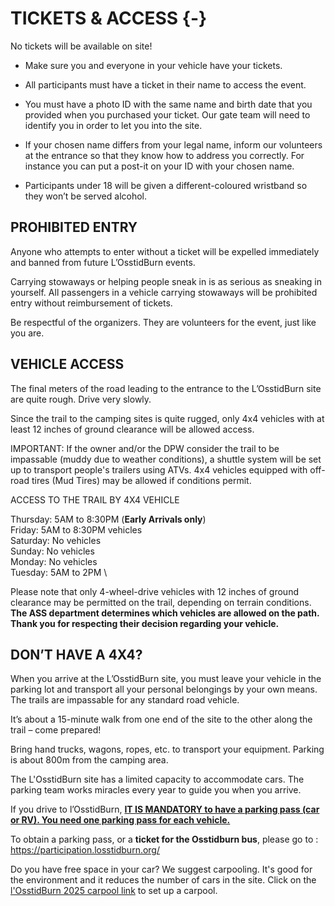 # TICKETS & ACCESS {-}

No tickets will be available on site!

* Make sure you and everyone in your vehicle have your tickets.
* All participants must have a ticket in their name to access the event. 
* You must have a photo ID with the same name and birth date that you provided when you purchased your ticket. Our gate team will need to identify you in order to let you into the site. 
* If your chosen name differs from your legal name, inform our volunteers at the entrance so that they know how to address you correctly. For instance you can put a post-it on your ID with your chosen name. 

* Participants under 18 will be given a different-coloured wristband so they won’t be served alcohol.


<h2><span> PROHIBITED ENTRY </span></h2> 

Anyone who attempts to enter without a ticket will be expelled immediately and banned from future L’OsstidBurn events.

Carrying stowaways or helping people sneak in is as serious as sneaking in yourself. All passengers in a vehicle carrying stowaways will be prohibited entry without reimbursement of tickets. 

Be respectful of the organizers. They are volunteers for the event, just like you are.


<h2><span> VEHICLE ACCESS </span></h2> 

The final meters of the road leading to the entrance to the L’OsstidBurn site are quite rough. Drive very slowly.

Since the trail to the camping sites is quite rugged, only 4x4 vehicles with at least 12 inches of ground clearance will be allowed access.

IMPORTANT: If the owner and/or the DPW consider the trail to be impassable (muddy due to weather conditions), a shuttle system will be set up to transport people's trailers using ATVs. 4x4 vehicles equipped with off-road tires (Mud Tires) may be allowed if conditions permit.


ACCESS TO THE TRAIL BY 4X4 VEHICLE


Thursday: 5AM to 8:30PM (**Early Arrivals only**)\
Friday: 5AM to 8:30PM vehicles \
Saturday: No vehicles \
Sunday: No vehicles \
Monday: No vehicles \
Tuesday: 5AM to 2PM \

Please note that only 4-wheel-drive vehicles with 12 inches of ground clearance may be permitted on the trail, depending on terrain conditions. **The ASS department determines which vehicles are allowed on the path. Thank you for respecting their decision regarding your vehicle.**

<h2><span> DON’T HAVE A 4X4? </span></h2> 

When you arrive at the L’OsstidBurn site, you must leave your vehicle in the parking lot and transport all your personal belongings by your own means. The trails are impassable for any standard road vehicle.

It’s about a 15-minute walk from one end of the site to the other along the trail – come prepared!

Bring hand trucks, wagons, ropes, etc. to transport your equipment. Parking is about 800m from the camping area.

The L'OsstidBurn site has a limited capacity to accommodate cars.  The parking team works miracles every year to guide you when you arrive.

If you drive to l’OsstidBurn,  <span style="text-decoration:underline">**IT IS MANDATORY to have a parking pass (car or RV). You need one parking pass for each vehicle.**</span>

To obtain a parking pass, or a **ticket for the Osstidburn bus**, please go to : https://participation.losstidburn.org/

Do you have free space in your car? We suggest carpooling.
It's good for the environment and it reduces the number of cars in the site.
Click on the [l'OsstidBurn 2025 carpool link](https://www.groupcarpool.com/t/25kbzo) to set up a carpool.


